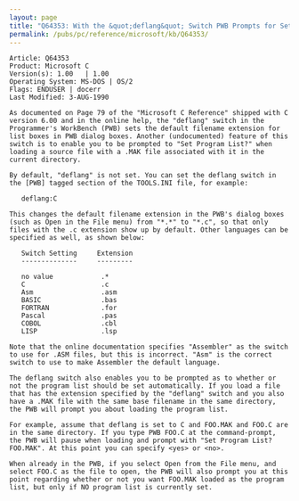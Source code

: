 ```yaml
---
layout: page
title: "Q64353: With the &quot;deflang&quot; Switch PWB Prompts for Setting Program List"
permalink: /pubs/pc/reference/microsoft/kb/Q64353/
---
```


	Article: Q64353
	Product: Microsoft C
	Version(s): 1.00   | 1.00
	Operating System: MS-DOS | OS/2
	Flags: ENDUSER | docerr
	Last Modified: 3-AUG-1990
	
	As documented on Page 79 of the "Microsoft C Reference" shipped with C
	version 6.00 and in the online help, the "deflang" switch in the
	Programmer's WorkBench (PWB) sets the default filename extension for
	list boxes in PWB dialog boxes. Another (undocumented) feature of this
	switch is to enable you to be prompted to "Set Program List?" when
	loading a source file with a .MAK file associated with it in the
	current directory.
	
	By default, "deflang" is not set. You can set the deflang switch in
	the [PWB] tagged section of the TOOLS.INI file, for example:
	
	   deflang:C
	
	This changes the default filename extension in the PWB's dialog boxes
	(such as Open in the File menu) from "*.*" to "*.c", so that only
	files with the .c extension show up by default. Other languages can be
	specified as well, as shown below:
	
	   Switch Setting     Extension
	   --------------     ---------
	
	   no value            .*
	   C                   .c
	   Asm                 .asm
	   BASIC               .bas
	   FORTRAN             .for
	   Pascal              .pas
	   COBOL               .cbl
	   LISP                .lsp
	
	Note that the online documentation specifies "Assembler" as the switch
	to use for .ASM files, but this is incorrect. "Asm" is the correct
	switch to use to make Assembler the default language.
	
	The deflang switch also enables you to be prompted as to whether or
	not the program list should be set automatically. If you load a file
	that has the extension specified by the "deflang" switch and you also
	have a .MAK file with the same base filename in the same directory,
	the PWB will prompt you about loading the program list.
	
	For example, assume that deflang is set to C and FOO.MAK and FOO.C are
	in the same directory. If you type PWB FOO.C at the command-prompt,
	the PWB will pause when loading and prompt with "Set Program List?
	FOO.MAK". At this point you can specify <yes> or <no>.
	
	When already in the PWB, if you select Open from the File menu, and
	select FOO.C as the file to open, the PWB will also prompt you at this
	point regarding whether or not you want FOO.MAK loaded as the program
	list, but only if NO program list is currently set.
